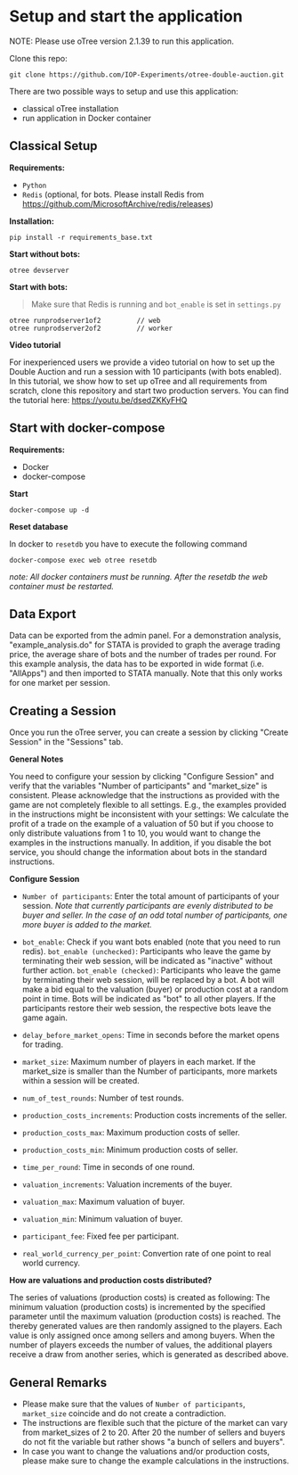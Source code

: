 # Setup and start the application

NOTE: Please use oTree version 2.1.39 to run this application.

Clone this repo:
```
git clone https://github.com/IOP-Experiments/otree-double-auction.git
```


There are two possible ways to setup and use this application:

- classical oTree installation
- run application in Docker container


## Classical Setup

**Requirements:**

 - `Python`
 - `Redis` (optional, for bots. Please install Redis from <https://github.com/MicrosoftArchive/redis/releases>)

**Installation:**

```
pip install -r requirements_base.txt
```

**Start without bots:**

```
otree devserver
```

**Start with bots:**

> Make sure that Redis is running and `bot_enable` is set in `settings.py`

```
otree runprodserver1of2         // web
otree runprodserver2of2         // worker
```

**Video tutorial**

For inexperienced users we provide a video tutorial on how to set up the Double Auction and run a session with 10 participants (with bots enabled). In this tutorial, we show how to set up oTree and all requirements from scratch, clone this repository and start two production servers. You can find the tutorial here: <https://youtu.be/dsedZKKyFHQ>

## Start with docker-compose

**Requirements:**

 - Docker
 - docker-compose


**Start**
```
docker-compose up -d
```

**Reset database**

In docker to `resetdb` you have to execute the following command
```
docker-compose exec web otree resetdb
```

_note: All docker containers must be running. After the resetdb the web container must be restarted._

## Data Export
Data can be exported from the admin panel. For a demonstration analysis, "example_analysis.do" for STATA is provided to graph the average trading price, the average share of bots and the number of trades per round. For this example analysis, the data has to be exported in wide format (i.e. "AllApps") and then imported to STATA manually. Note that this only works for one market per session.
## Creating a Session
Once you run the oTree server, you can create a session by clicking "Create Session" in the "Sessions" tab.

**General Notes**

You need to configure your session by clicking "Configure Session" and verify that the variables "Number of participants" and "market_size" is consistent.
Please acknowledge that the instructions as provided with the game are not completely flexible to all settings. E.g., the examples provided in the instructions might be inconsistent with your settings: We calculate the profit of a trade on the example of a valuation of 50 but if you choose to only distribute valuations from 1 to 10, you would want to change the examples in the instructions manually. In addition, if you disable the bot service, you should change the information about bots in the standard instructions.

**Configure Session**

- `Number of participants`: Enter the total amount of participants of your session. _Note that currently participants are evenly distributed to be buyer and seller. In the case of an odd total number of participants, one more buyer is added to the market._

- `bot_enable`: Check if you want bots enabled (note that you need to run redis). 
  `bot_enable (unchecked)`: Participants who leave the game by terminating their web session, will be indicated as "inactive" without further action. 
  `bot_enable (checked)`: Participants who leave the game by terminating their web session, will be replaced by a bot. A bot will make a bid equal to the valuation (buyer) or production cost at a random point in time. Bots will be indicated as "bot" to all other players. If the participants restore their web session, the respective bots leave the game again.
- `delay_before_market_opens`: Time in seconds before the market opens for trading.

- `market_size`: Maximum number of players in each market. If the market_size is smaller than the Number of participants, more markets within a session will be created.

- `num_of_test_rounds`: Number of test rounds.

- `production_costs_increments`: Production costs increments of the seller.

- `production_costs_max`: Maximum production costs of seller.

- `production_costs_min`: Minimum production costs of seller.

- `time_per_round`: Time in seconds of one round.

- `valuation_increments`: Valuation increments of the buyer.

- `valuation_max`: Maximum valuation of buyer.

- `valuation_min`: Minimum valuation of buyer.

- `participant_fee`: Fixed fee per participant.

- `real_world_currency_per_point`: Convertion rate of one point to real world currency.

**How are valuations and production costs distributed?**

The series of valuations (production costs) is created as following: The minimum valuation (production costs) is incremented by the specified parameter until the maximum valuation (production costs) is reached. The thereby generated values are then randomly assigned to the players. Each value is only assigned once among sellers and among buyers. When the number of players exceeds the number of values, the additional players receive a draw from another series, which is generated as described above.

## General Remarks
- Please make sure that the values of `Number of participants`, `market_size` coincide and do not create a contradiction. 
- The instructions are flexible such that the picture of the market can vary from market_sizes of 2 to 20. After 20 the number of sellers and buyers do not fit the variable but rather shows "a bunch of sellers and buyers".
- In case you want to change the valuations and/or production costs, please make sure to change the example calculations in the instructions.
